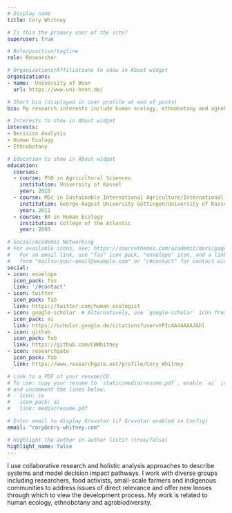 ```yaml
---
# Display name
title: Cory Whitney

# Is this the primary user of the site?
superuser: true

# Role/position/tagline
role: Researcher

# Organizations/Affiliations to show in About widget
organizations:
- name:  University of Bonn
  url: https://www.uni-bonn.de/

# Short bio (displayed in user profile at end of posts)
bio: My research interests include human ecology, ethnobotany and agrobiodiversity.

# Interests to show in About widget
interests:
- Decision Analysis
- Human Ecology
- Ethnobotany

# Education to show in About widget
education:
  courses:
  - course: PhD in Agricultural Sciences
    institution: University of Kassel
    year: 2018
  - course: MSc in Sustainable International Agriculture/International Organic Agriculture
    institution: George-August University Göttingen/University of Kassel
    year: 2011
  - course: BA in Human Ecology
    institution: College of the Atlantic
    year: 2003

# Social/Academic Networking
# For available icons, see: https://sourcethemes.com/academic/docs/page-builder/#icons
#   For an email link, use "fas" icon pack, "envelope" icon, and a link in the
#   form "mailto:your-email@example.com" or "/#contact" for contact widget.
social:
- icon: envelope
  icon_pack: fas
  link: '/#contact'
- icon: twitter
  icon_pack: fab
  link: https://twitter.com/human_ecologist
- icon: google-scholar  # Alternatively, use `google-scholar` icon from `ai` icon pack
  icon_pack: ai
  link: https://scholar.google.de/citations?user=YPIcAA4AAAAJ&hl
- icon: github
  icon_pack: fab
  link: https://github.com/CWWhitney
- icon: researchgate
  icon_pack: fab
  link: https://www.researchgate.net/profile/Cory_Whitney

# Link to a PDF of your resume/CV.
# To use: copy your resume to `static/media/resume.pdf`, enable `ai` icons in `params.toml`, 
# and uncomment the lines below.
# - icon: cv
#   icon_pack: ai
#   link: media/resume.pdf

# Enter email to display Gravatar (if Gravatar enabled in Config)
email: "cory@cory-whitney.com"

# Highlight the author in author lists? (true/false)
highlight_name: false
---
```


I use collaborative research and holistic analysis approaches to describe systems and model decision impact pathways. I work with diverse groups including researchers, food activists, small-scale farmers and indigenous communities to address issues of direct relevance and offer new lenses through which to view the development process. My work is related to human ecology, ethnobotany and agrobiodiversity.